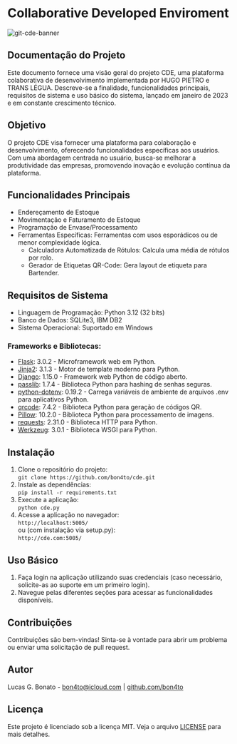 <!DOCTYPE html>
<html lang="pt-BR">
	<body>
		<div class="container">
			<h1>Collaborative Developed Enviroment</h1>
			<img src="https://github.com/bon4to/cde/assets/129971622/e1c1187c-e281-4f2b-8453-42cc4beb6c34" alt="git-cde-banner">
			<h2>Documentação do Projeto</h2>
			<p>Este documento fornece uma visão geral do projeto CDE, uma plataforma colaborativa de desenvolvimento implementada por HUGO PIETRO e TRANS LÉGUA. Descreve-se a finalidade, funcionalidades principais, requisitos de sistema e uso básico do sistema, lançado em janeiro de 2023 e em constante crescimento técnico.</p>
			<h2>Objetivo</h2>
			<p>O projeto CDE visa fornecer uma plataforma para colaboração e desenvolvimento, oferecendo funcionalidades específicas aos usuários. Com uma abordagem centrada no usuário, busca-se melhorar a produtividade das empresas, promovendo inovação e evolução contínua da plataforma.</p><h2>Funcionalidades Principais</h2>
			<ul>
				<li>Endereçamento de Estoque</li>
				<li>Movimentação e Faturamento de Estoque</li>
				<li>Programação de Envase/Processamento</li>
				<li>Ferramentas Específicas: Ferramentas com usos esporádicos ou de menor complexidade lógica.
					<ul>
						<li>Calculadora Automatizada de Rótulos: Calcula uma média de rótulos por rolo.</li>
						<li>Gerador de Etiquetas QR-Code: Gera layout de etiqueta para Bartender.</li>
					</ul>
				</li>
			</ul>
			<h2>Requisitos de Sistema</h2>
			<ul>
				<li>Linguagem de Programação: Python 3.12 (32 bits)</li>
				<li>Banco de Dados: SQLite3, IBM DB2</li>
				<li>Sistema Operacional: Suportado em Windows</li>
			</ul>
			<h3>Frameworks e Bibliotecas:</h3>
			<ul>
				<li><a href="https://flask.palletsprojects.com/">Flask</a>: 3.0.2 - Microframework web em Python.</li>
				<li><a href="https://jinja.palletsprojects.com/">Jinja2</a>: 3.1.3 - Motor de template moderno para Python.</li>
				<li><a href="https://www.djangoproject.com/">Django</a>: 1.15.0 - Framework web Python de código aberto.</li>
				<li><a href="https://passlib.readthedocs.io/en/stable/">passlib</a>: 1.7.4 - Biblioteca Python para hashing de senhas seguras.</li>
				<li><a href="https://pypi.org/project/python-dotenv/">python-dotenv</a>: 0.19.2 - Carrega variáveis de ambiente de arquivos .env para aplicativos Python.</li>
				<li><a href="https://pypi.org/project/qrcode/">qrcode</a>: 7.4.2 - Biblioteca Python para geração de códigos QR.</li>
				<li><a href="https://python-pillow.readthedocs.io/">Pillow</a>: 10.2.0 - Biblioteca Python para processamento de imagens.</li>
				<li><a href="https://docs.python-requests.org/en/latest/">requests</a>: 2.31.0 - Biblioteca HTTP para Python.</li>
				<li><a href="https://werkzeug.palletsprojects.com/">Werkzeug</a>: 3.0.1 - Biblioteca WSGI para Python.</li>
			</ul>
			<h2>Instalação</h2>
			<ol>
				<li>Clone o repositório do projeto:<br>
					<code>git clone https://github.com/bon4to/cde.git</code></li>
				<li>Instale as dependências:<br>
					<code>pip install -r requirements.txt</code></li>
				<li>Execute a aplicação:<br>
					<code>python cde.py</code></li>
				<li>Acesse a aplicação no navegador:<br>
					<code>http://localhost:5005/</code><br>
					ou (com instalação via setup.py):<br>
					<code>http://cde.com:5005/</code></li>
			</ol>
			<h2>Uso Básico</h2>
			<ol>
				<li>Faça login na aplicação utilizando suas credenciais (caso necessário, solicite-as ao suporte em um primeiro login).</li>
				<li>Navegue pelas diferentes seções para acessar as funcionalidades disponíveis.</li>
			</ol>
			<h2>Contribuições</h2>
			<p>Contribuições são bem-vindas! Sinta-se à vontade para abrir um problema ou enviar uma solicitação de pull request.</p>
			<h2>Autor</h2>
			<p>Lucas G. Bonato - <a href="mailto:bon4to@icloud.com">bon4to@icloud.com</a> | <a href="https://github.com/bon4to">github.com/bon4to</a></p>
			<h2>Licença</h2>
			<p>Este projeto é licenciado sob a licença MIT. Veja o arquivo <a href="https://github.com/bon4to/cde/blob/main/LICENSE">LICENSE</a> para mais detalhes.</p>
		</div>
	</body>
</html>
